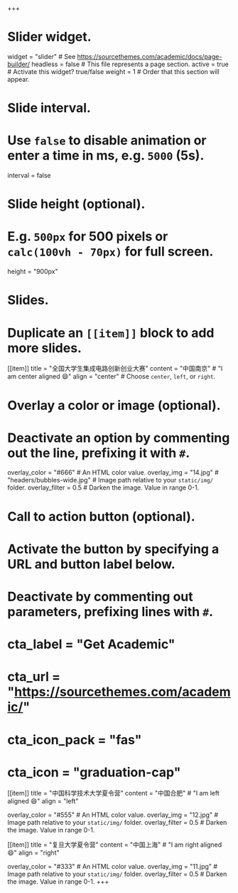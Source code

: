 +++
# Slider widget.
widget = "slider"  # See https://sourcethemes.com/academic/docs/page-builder/
headless = false  # This file represents a page section.
active = true  # Activate this widget? true/false
weight = 1  # Order that this section will appear.

# Slide interval.
# Use `false` to disable animation or enter a time in ms, e.g. `5000` (5s).
interval = false

# Slide height (optional).
# E.g. `500px` for 500 pixels or `calc(100vh - 70px)` for full screen.
height = "900px"

# Slides.
# Duplicate an `[[item]]` block to add more slides.
[[item]]
  title = "全国大学生集成电路创新创业大赛"
  content = "中国南京" # "I am center aligned :smile:"
  align = "center"  # Choose `center`, `left`, or `right`.

  # Overlay a color or image (optional).
  #   Deactivate an option by commenting out the line, prefixing it with `#`.
  overlay_color = "#666"  # An HTML color value.
  overlay_img = "14.jpg"  # "headers/bubbles-wide.jpg"  # Image path relative to your `static/img/` folder.
  overlay_filter = 0.5  # Darken the image. Value in range 0-1.

  # Call to action button (optional).
  #   Activate the button by specifying a URL and button label below.
  #   Deactivate by commenting out parameters, prefixing lines with `#`.
  # cta_label = "Get Academic"
  # cta_url = "https://sourcethemes.com/academic/"
  # cta_icon_pack = "fas"
  # cta_icon = "graduation-cap"

[[item]]
  title = "中国科学技术大学夏令营"
  content = "中国合肥" # "I am left aligned :smile:"
  align = "left"

  overlay_color = "#555"  # An HTML color value.
  overlay_img = "12.jpg"  # Image path relative to your `static/img/` folder.
  overlay_filter = 0.5  # Darken the image. Value in range 0-1.

[[item]]
  title = "复旦大学夏令营"
  content = "中国上海" # "I am right aligned :smile:"
  align = "right"

  overlay_color = "#333"  # An HTML color value.
  overlay_img = "11.jpg"  # Image path relative to your `static/img/` folder.
  overlay_filter = 0.5  # Darken the image. Value in range 0-1.
+++
